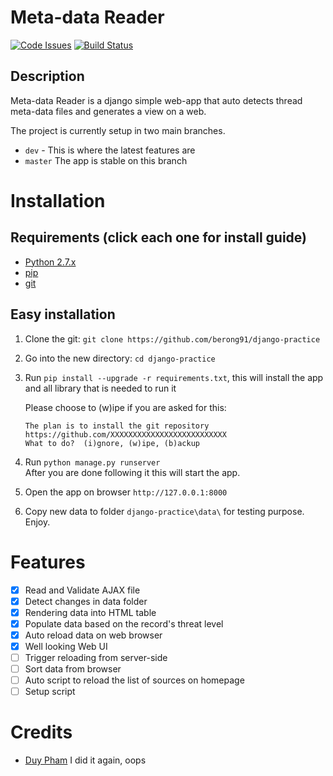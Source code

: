 # Meta-data Reader
[![Code Issues](https://www.quantifiedcode.com/api/v1/project/aaa830e2a8a148ce8a86200796335430/badge.svg)](https://www.quantifiedcode.com/app/project/aaa830e2a8a148ce8a86200796335430)
[![Build Status](https://travis-ci.org/berong91/Meta-data-reader.svg?branch=master)](https://travis-ci.org/berong91/Meta-data-reader)

## Description
Meta-data Reader is a django simple web-app that auto detects thread meta-data files and generates a view on a web.

The project is currently setup in two main branches. 
- `dev` - This is where the latest features are
- `master` The app is stable on this branch

# Installation

## Requirements (click each one for install guide)
- [Python 2.7.x](http://docs.python-guide.org/en/latest/starting/installation/)
- [pip](https://pip.pypa.io/en/stable/installing/)
- [git](https://git-scm.com/book/en/v2/Getting-Started-Installing-Git)

## Easy installation
1. Clone the git: `git clone https://github.com/berong91/django-practice`
2. Go into the new directory: `cd django-practice`
3. Run `pip install --upgrade -r requirements.txt`, this will install the app and all library that is needed to run it
    
    Please choose to (w)ipe if you are asked for this:
    ````
    The plan is to install the git repository https://github.com/XXXXXXXXXXXXXXXXXXXXXXXXXX
    What to do?  (i)gnore, (w)ipe, (b)ackup
    ````
4. Run `python manage.py runserver`  
    After you are done following it this will start the app.
5. Open the app on browser `http://127.0.0.1:8000`
6. Copy new data to folder `django-practice\data\` for testing purpose. Enjoy.

# Features
- [x] Read and Validate AJAX file
- [x] Detect changes in data folder
- [x] Rendering data into HTML table
- [x] Populate data based on the record's threat level 
- [x] Auto reload data on web browser
- [x] Well looking Web UI
- [ ] Trigger reloading from server-side
- [ ] Sort data from browser
- [ ] Auto script to reload the list of sources on homepage
- [ ] Setup script

# Credits
- [Duy Pham](https://github.com/berong91) I did it again, oops
